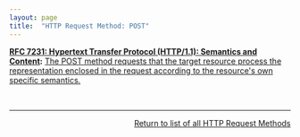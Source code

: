 ```yaml
---
layout: page
title:  "HTTP Request Method: POST"
---
```


**[RFC 7231: Hypertext Transfer Protocol (HTTP/1.1): Semantics and Content](/specs/IETF/RFC/7231 "The Hypertext Transfer Protocol (HTTP) is an application-level protocol for distributed, collaborative, hypertext information systems. This document defines the semantics of HTTP/1.1 messages as expressed by request methods, request header fields, response status codes, and response header fields, along with the payload of messages (metadata and body content) and mechanisms for content negotiation."):** [The POST method requests that the target resource process the representation enclosed in the request according to the resource's own specific semantics.](http://tools.ietf.org/html/rfc7231#section-4.3.3)

<br/>
<hr/>

<p style="text-align: right"><a href="../http-methods">Return to list of all HTTP Request Methods</a></p>
